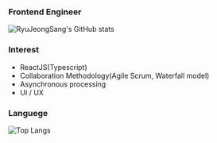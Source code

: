 ### Frontend Engineer

![RyuJeongSang's GitHub stats](https://github-readme-stats.vercel.app/api?username=RyuJeongSang&show_icons=true&theme=radical)

### Interest

- ReactJS(Typescript)
- Collaboration Methodology(Agile Scrum, Waterfall model)
- Asynchronous processing
- UI / UX

### Languege

![Top Langs](https://github-readme-stats.vercel.app/api/top-langs/?username=ryujeongsang&layout=demo&theme=demo)
